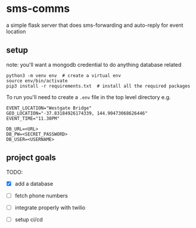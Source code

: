 # sms-comms
a simple flask server that does sms-forwarding and auto-reply for event location

## setup
note: you'll want a mongodb credential to do anything database related

```
python3 -m venv env  # create a virtual env
source env/bin/activate
pip3 install -r requirements.txt  # install all the required packages
```

To run you'll need to create a ```.env``` file in the top level directory
e.g.
```
EVENT_LOCATION="Westgate Bridge"
GEO_LOCATION="-37.83184926174339, 144.90473068626446"
EVENT_TIME="11.30PM"

DB_URL=<URL>
DB_PW=<SECRET_PASSWORD>
DB_USER=<USERNAME>
```

## project goals

TODO:

- [x] add a database
- [ ] fetch phone numbers
- [ ] integrate properly with twilio
- [ ] setup ci/cd



